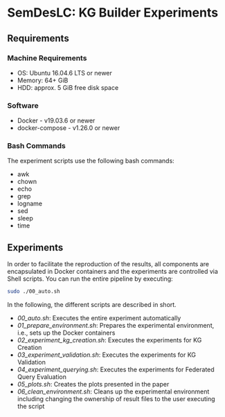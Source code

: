 # SemDesLC: KG Builder Experiments

## Requirements
### Machine Requirements
- OS: Ubuntu 16.04.6 LTS or newer
- Memory: 64+ GiB
- HDD: approx. 5 GiB free disk space

### Software
- Docker - v19.03.6 or newer
- docker-compose - v1.26.0 or newer

### Bash Commands
The experiment scripts use the following bash commands:

- awk
- chown
- echo
- grep
- logname
- sed
- sleep
- time

## Experiments
In order to facilitate the reproduction of the results, all components are encapsulated in Docker containers and the experiments are controlled via Shell scripts.
You can run the entire pipeline by executing:
```bash
sudo ./00_auto.sh
```

In the following, the different scripts are described in short.

- _00_auto.sh_: Executes the entire experiment automatically
- _01_prepare_environment.sh_: Prepares the experimental environment, i.e., sets up the Docker containers
- _02_experiment_kg_creation.sh_: Executes the experiments for KG Creation
- _03_experiment_validation.sh_: Executes the experiments for KG Validation
- _04_experiment_querying.sh_: Executes the experiments for Federated Query Evaluation
- _05_plots.sh_: Creates the plots presented in the paper
- _06_clean_environment.sh_: Cleans up the experimental environment including changing the ownership of result files to the user executing the script
